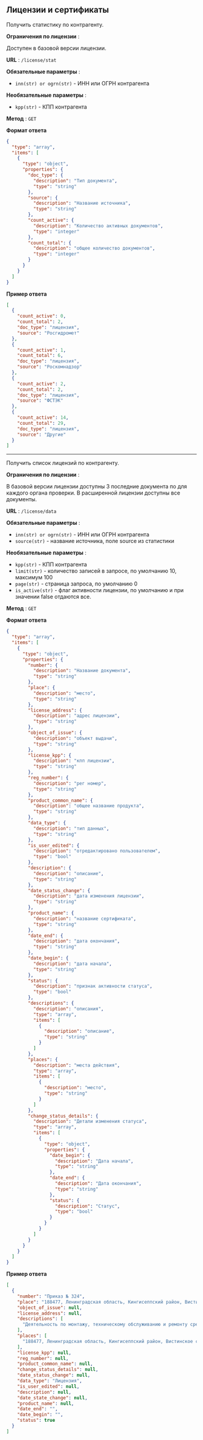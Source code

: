 ## Лицензии и сертификаты

Получить статистику по контрагенту.

**Ограничения по лицензии** :

Доступен в базовой версии лицензии.

**URL** : `/license/stat`

**Обязательные параметры** :
- `inn(str) or ogrn(str)` - ИНН или ОГРН контрагента

**Необязательные параметры** :
- `kpp(str)` - КПП контрагента

**Метод** : `GET`

**Формат ответа**

```json
{
  "type": "array",
  "items": [
    {
      "type": "object",
      "properties": {
        "doc_type": {
          "description": "Тип документа",
          "type": "string"
        },
        "source": {
          "description": "Название источника",
          "type": "string"
        },
        "count_active": {
          "description": "Количество активных документов",
          "type": "integer"
        },
        "count_total": {
          "description": "общее количество документов",
          "type": "integer"
        }
      }
    }
  ]
}
```

**Пример ответа**

```json
[
  {
    "count_active": 0,
    "count_total": 2,
    "doc_type": "лицензия",
    "source": "Росгидромет"
  },
  {
    "count_active": 1,
    "count_total": 6,
    "doc_type": "лицензия",
    "source": "Роскомнадзор"
  },
  {
    "count_active": 2,
    "count_total": 2,
    "doc_type": "лицензия",
    "source": "ФСТЭК"
  },
  {
    "count_active": 14,
    "count_total": 29,
    "doc_type": "лицензия",
    "source": "Другие"
  }
]
```

***

Получить список лицензий по контрагенту.

**Ограничения по лицензии** :

В базовой версии лицензии доступны 3 последние документа по для каждого органа проверки.
В расширенной лицензии доступны все документы.

**URL** : `/license/data`

**Обязательные параметры** :
- `inn(str) or ogrn(str)` - ИНН или ОГРН контрагента
- `source(str)` - название источника, поле source из статистики

**Необязательные параметры** :
- `kpp(str)` - КПП контрагента
- `limit(str)` - количество записей в запросе, по умолчанию 10, максимум 100
- `page(str)` - страница запроса, по умолчанию 0
- `is_active(str)` - флаг активности лицензии, по умолчанию и при значении false отдаются все. 

**Метод** : `GET`

**Формат ответа**

```json
{
  "type": "array",
  "items": [
    {
      "type": "object",
      "properties": {
        "number": {
          "description": "Название документа",
          "type": "string"
        },
        "place": {
          "description": "место",
          "type": "string"
        },
        "license_address": {
          "description": "адрес лицензии",
          "type": "string"
        },
        "object_of_issue": {
          "description": "объект выдачи",
          "type": "string"
        },
        "license_kpp": {
          "description": "кпп лицензии",
          "type": "string"
        },
        "reg_number": {
          "description": "рег номер",
          "type": "string"
        },
        "product_common_name": {
          "description": "общее название продукта",
          "type": "string"
        },
        "data_type": {
          "description": "тип данных",
          "type": "string"
        },
        "is_user_edited": {
          "description": "отредактировано пользователем",
          "type": "bool"
        },
        "description": {
          "description": "описание",
          "type": "string"
        },
        "date_status_change": {
          "description": "дата изменения лицензии",
          "type": "string"
        },
        "product_name": {
          "description": "название сертификата",
          "type": "string"
        },
        "date_end": {
          "description": "дата окончания",
          "type": "string"
        },
        "date_begin": {
          "description": "дата начала",
          "type": "string"
        },
        "status": {
          "description": "признак активности статуса",
          "type": "bool"
        },
        "descriptions": {
          "description": "описания",
          "type": "array",
          "items": [
            {
              "description": "описание",
              "type": "string"
            }
          ]
        },
        "places": {
          "description": "места действия",
          "type": "array",
          "items": [
            {
              "description": "место",
              "type": "string"
            }
          ]
        },
        "change_status_details": {
          "description": "Детали изменения статуса",
          "type": "array",
          "items": [
            {
              "type": "object",
              "properties": {
                "date_begin": {
                  "description": "Дата начала",
                  "type": "string"
                },
                "date_end": {
                  "description": "Дата окончания",
                  "type": "string"
                },
                "status": {
                  "description": "Статус",
                  "type": "bool"
                }
              }
            }
          ]
        }
      }
    }
  ]
}
```

**Пример ответа**

```json
[
  {
    "number": "Приказ № 324",
    "place": "188477, Ленинградская область, Кингисеппский район, Вистинское сельское поселение, Морской торговый порт Усть-Луга, Комплекс по перевалке и фракционированию стабильного газового конденсата и продуктов его переработки",
    "object_of_issue": null,
    "license_address": null,
    "descriptions": [
      "Деятельность по монтажу, техническому обслуживанию и ремонту средств обеспечения пожарной безопасности зданий и сооружений"
    ],
    "places": [
      "188477, Ленинградская область, Кингисеппский район, Вистинское сельское поселение, Морской торговый порт Усть-Луга, Комплекс по перевалке и фракционированию стабильного газового конденсата и продуктов его переработки"
    ],
    "license_kpp": null,
    "reg_number": null,
    "product_common_name": null,
    "change_status_details": null,
    "date_status_change": null,
    "data_type": "Лицензия",
    "is_user_edited": null,
    "description": null,
    "date_state_change": null,
    "product_name": null,
    "date_end": "",
    "date_begin": "",
    "status": true
  }
]
```